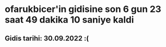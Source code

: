 # ofarukbicer'in gidisine son 6 gun 23 saat 49 dakika 10 saniye kaldi

## Gidis tarihi: 30.09.2022 :(